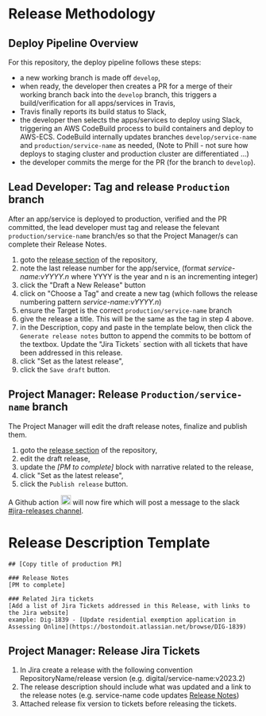 # Release Methodology

## Deploy Pipeline Overview
For this repository, the deploy pipeline follows these steps:
- a new working branch is made off `develop`,
- when ready, the developer then creates a PR for a merge of their working branch back into the `develop` branch, this triggers a build/verification for all apps/services in Travis,
- Travis finally reports its build status to Slack, 
- the developer then selects the apps/services to deploy using Slack, triggering an AWS CodeBuild process to build containers and deploy to AWS-ECS. CodeBuild internally updates branches `develop/service-name` and `production/service-name` as needed, (Note to Phill - not sure how deploys to staging cluster and production cluster are differentiated ...)
- the developer commits the merge for the PR (for the branch to `develop`).

## Lead Developer: Tag and release `Production` branch
After an app/service is deployed to production, verified and the PR committed, the lead developer must tag and release the felevant `production/service-name` branch/es so that the Project Manager/s can complete their Release Notes.
1. goto the [release section](https://github.com/CityOfBoston/digital/releases) of the repository,
2. note the last release number for the app/service, (format _service-name:vYYYY.n_ where YYYY is the year and n is an incrementing integer)
3. click the "Draft a New Release" button
4. click on "Choose a Tag" and create a new tag (which follows the release numbering pattern _service-name:vYYYY.n_)
5. ensure the Target is the correct `production/service-name` branch
6. give the release a title.  This will be the same as the tag in step 4 above.
7. in the Description, copy and paste in the template below, then click the `Generate release notes` button to append the commits to be bottom of the textbox. Update the "Jira Tickets` section with all tickets that have been addressed in this release.
8. click "Set as the latest release",
9. click the `Save draft` button.

## Project Manager: Release `Production/service-name` branch
The Project Manager will edit the draft release notes, finalize and publish them.
1. goto the [release section](https://github.com/CityOfBoston/digital/releases) of the repository,
2. edit the draft release,
3. update the *[PM to complete]* block with narrative related to the release,
4. click "Set as the latest release",
5. click the `Publish release` button.

A Github action <img src="https://s3-us-west-2.amazonaws.com/slack-files2/bot_icons/2023-02-09/4779927044435_48.png" alt="" style="width: 20px; height: 20px"/> will now fire which will post a message to the slack [#jira-releases channel](https://cityofboston-doit.slack.com/archives/C03UZ01E5N2).

# Release Description Template 
```
## [Copy title of production PR]

### Release Notes
[PM to complete]

### Related Jira tickets
[Add a list of Jira Tickets addressed in this Release, with links to the Jira website]
example: Dig-1839 - [Update residential exemption application in Assessing Online](https://bostondoit.atlassian.net/browse/DIG-1839)

```
## Project Manager: Release Jira Tickets 
1. In Jira create a release with the following convention RepositoryName/release version (e.g. digital/service-name:v2023.2) 
2. The release description should include what was updated and a link to the release notes (e.g. service-name code updates [Release Notes](https://github.com/CityOfBoston/boston.gov-d8/releases/tag/service-name:v2023.2))
3. Attached release fix version to tickets before releasing the tickets. 
